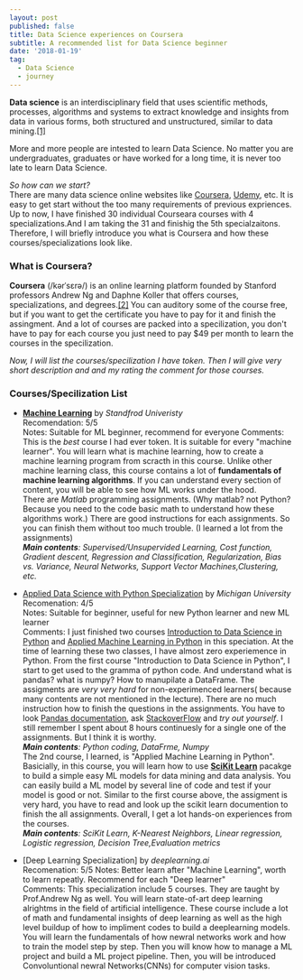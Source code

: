 ```yaml
---
layout: post
published: false
title: Data Science experiences on Coursera
subtitle: A recommended list for Data Science beginner
date: '2018-01-19'
tag:
  - Data Science
  - journey
---
```

**Data science** is an interdisciplinary field that uses scientific methods, processes, algorithms and systems to extract knowledge and insights from data in various forms, both structured and unstructured, similar to data mining.[[1]](https://en.wikipedia.org/wiki/Data_science#cite_note-:0-1)

More and more people are intested to learn Data Science. No matter you are undergraduates, graduates or have worked for a long time, it is never too late to learn Data Science.  

_So how can we start?_  
There are many data science online websites like [Coursera](https://www.coursera.org), [Udemy](https://www.udemy.com/), etc. It is easy to get start without the  too many requirements of previous expriences.   
Up to now, I have finished 30 individual Courseara courses with 4 specializations.And I am taking the 31 and finishig the 5th specialzaitons. Therefore, I will briefly introduce you what is Coursera and how these courses/specializations look like. 

### What is Coursera?

**Coursera** (/kərˈsɛrə/) is an online learning platform founded by Stanford professors Andrew Ng and Daphne Koller that offers courses, specializations, and degrees.[[2]](https://en.wikipedia.org/wiki/Coursera) You can auditory some of the course free, but if you want to get the certificate you have to pay for it and finish the assingment. And a lot of courses are packed into a specilization, you don't have to pay for each course you just need to pay $49 per month to learn the courses in the specilization. 

_Now, I will list the courses/specilization I have token. Then I will give very short description and and my rating the comment for those courses._

### Courses/Specilization List
- [**Machine Learning**](https://www.coursera.org/learn/machine-learning) by *Standfrod Univeristy*   
Recomendation: 5/5  
Notes: Suitable for ML beginner, recommend for everyone
Comments: This is the _best_ course I had ever token. It is suitable for every "machine learner". You will learn what is machine learning, how to create a machine learning program from scracth in this course. Unlike other machine learning class, this course contains a lot of **fundamentals of machine learning algorithms**.  If you can understand every section of content, you will be able to see how ML works under the hood.   
There are *Matlab* programming assignments. (Why matlab? not Python? Because you need to the code basic math to understand how these algorithms work.) There are good instructions for each assignments. So you can finish them without too much trouble. (I learned a lot from the assignments)  
_**Main contents**: Supervised/Unsupervided Learning, Cost function, Gradient descent, Regression and Classification, Regularization, Bias vs. Variance, Neural Networks, Support Vector Machines,Clustering, etc._   

- [Applied Data Science with Python Specialization](https://www.coursera.org/specializations/data-science-python) by _Michigan University_  
Recomenation: 4/5  
Notes: Suitable for beginner, useful for new Python learner and new ML learner  
Comments: I just finished two courses [Introduction to Data Science in Python](https://www.coursera.org/learn/python-data-analysis?specialization=data-science-python) and [Applied Machine Learning in Python](https://www.coursera.org/learn/python-machine-learning?specialization=data-science-python) in this speciation. At the time of learning these two classes, I have almost zero experiemence in Python. From the first course "Introduction to Data Science in Python", I start to get used to the gramma of python code. And understand what is pandas? what is numpy? How to manupilate a DataFrame. The assigments are _very very hard_ for non-experimenced learners( because many contents are not mentioned in the lecture). There are no much instruction how to finish the questions in the assignments. You have to look [Pandas documentation](https://pandas.pydata.org/pandas-docs/stable/api.html), ask [StackoverFlow](https://stackoverflow.com/) and  _try out yourself_. I still remember I spent about 8 hours continuesly for a single one of the assignments. But I think it is worthy.  
_**Main contents**: Python coding, DataFrme, Numpy_   
The 2nd course, I learned, is "Applied Machine Learning in Python". Basicially, in this course, you will learn how to use [**SciKit Learn**](https://scikit-learn.org/stable/) pacakge to build a simple easy ML models for data mining and data analysis. You can easily build a ML model by several line of code and test if your model is good or not. Similar to the first course above, the assigment is very hard, you have to read and look up the scikit learn documention to finish the all assignments.  Overall, I get a lot hands-on experiences from the courses.  
_**Main contents**: SciKit Learn, K-Nearest Neighbors, Linear regression, Logistic regression, Decision Tree,Evaluation metrics_   

- [Deep Learning Specialization] by _deeplearning.ai_  
Recomenation: 5/5
Notes:  Better learn after "Machine Learning", worth to learn repeatly. Recommend for each "Deep learner"   
Comments: This specialization include 5 courses. They are taught by Prof.Andrew Ng as well. You will learn state-of-art deep learning alrightms in the field of artificial intelligence. These course include a lot of math and fundamental insights of deep learning as well as the high level buildup of how to impliment codes to build a deeplearning models. You will learn the fundamentals of how newral networks work and how to train the model step by step. Then you will know how to manage a ML project and build a ML project pipeline. Then, you will be introduced Convoluntional newral Networks(CNNs) for computer vision tasks.  













